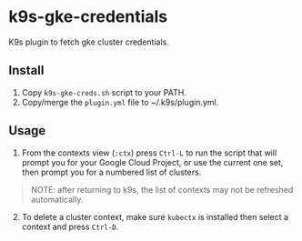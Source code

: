 # k9s-gke-credentials

K9s plugin to fetch gke cluster credentials.

## Install

1. Copy `k9s-gke-creds.sh` script to your PATH.
2. Copy/merge the `plugin.yml` file to ~/.k9s/plugin.yml.

## Usage

1. From the contexts view (`:ctx`) press `Ctrl-L` to run the script that will prompt you for your Google Cloud Project, or use the current one set, then prompt you for a numbered list of clusters.

> NOTE: after returning to k9s, the list of contexts may not be refreshed automatically.

2. To delete a cluster context, make sure `kubectx` is installed then select a context and press `Ctrl-D`.